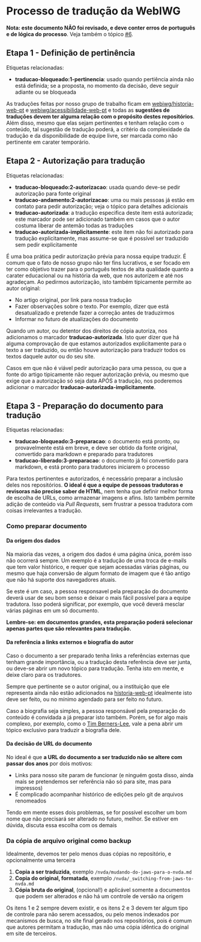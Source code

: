 # Processo de tradução da WebIWG

**Nota: este documento NÃO foi revisado, e deve conter erros de português e de
lógica do processo**. Veja também o tópico [#6](https://github.com/webiwg/webiwg-issues/issues/6).

## Etapa 1 - Definição de pertinência
Etiquetas relacionadas:
- **traducao-bloqueado:1-pertinencia**: usado quando pertiência ainda não está
definida; se a proposta, no momento da decisão, deve seguir adiante ou se
bloqueada

As traduções feitas por nosso grupo de trabalho ficam em [webiwg/historia-web-pt](https://github.com/webiwg/historia-web-pt)
e [webiwg/acessibilidade-web-pt](https://github.com/webiwg/acessibilidade-web-pt)
e todas as **sugestões de traduções devem ter alguma relação com o propósito
destes repositórios**. Além disso, mesmo que elas sejam pertinentes e tenham
relação com o conteúdo, tal sugestão de tradução poderá, a critério da
complexidade da tradução e da disponibilidade de equipe livre, ser marcada
como não pertinente em carater temporário.

## Etapa 2 - Autorização para tradução
Etiquetas relacionadas:
- **traducao-bloqueado:2-autorizacao**: usada quando deve-se pedir autorização para fonte original
- **traducao-andamento:2-autorizacao**: uma ou mais pessoas já estão em contato para pedir autorização; veja o tópico para detalhes adicionais
- **traducao-autorizada**: a tradução especifica deste item está autorizada; este marcador pode ser adicionado também em casos que o autor costuma liberar de antemão todas as traduções
- **traducao-autorizada-implicitamente**: este item não foi autorizado para tradução explicitamente, mas assume-se que é possível ser traduzido sem pedir explicitamente

É uma boa prática pedir autorização prévia para nossa equipe traduzir. É comum
que o fato de nosso grupo não ter fins lucrativos, e ser focado em ter como
objetivo trazer para o português textos de alta qualidade quanto a carater
educacional ou na história da web, que nos autorizem e até nos agradeçam. Ao
pedirmos autorização, isto também típicamente permite ao autor original:
- No artigo original, por link para nossa tradução
- Fazer observações sobre o texto. Por exemplo, dizer que está desatualizado
e pretende fazer a correção antes de traduzirmos
- Informar no futuro de atualizações do documento

Quando um autor, ou detentor dos direitos de cópia autoriza, nos adicionamos
o marcador **traducao-autorizada**. Isto quer dizer que há alguma comprovação
de que estamos autorizados explicitamente para o texto a ser traduzido, ou
então houve autorização para traduzir todos os textos daquele autor ou do
seu site.

Casos em que não é viável pedir autorização para uma pessoa, ou que a fonte
do artigo tipicamente não requer autorização prévia, ou mesmo que exige que
a autorização só seja data APÓS a tradução, nos poderemos adicionar o
marcador **traducao-autorizada-implicitamente**.

## Etapa 3 - Preparação do documento para tradução
Etiquetas relacionadas:
- **traducao-bloqueado:3-preparacao**: o documento está pronto, ou provavelmente está em breve, e deve ser obtido da fonte original, convertido para markdown e preparado para tradutores
- **traducao-liberado:3-preparacao**: o documento já foi convertido para markdown, e está pronto para tradutores iniciarem o processo

Para textos pertinentes e autorizados, é necessário preparar a inclusão deles
nos repositórios. **O ideal é que a equipe de pessoas tradutoras e
revisoras não precise saber de HTML**, nem tenha que definir melhor forma de
escolha de URLs, como armazenar imagens e afins. Isto também permite adição
de conteúdo via _Pull Requests_, sem frustrar a pessoa tradutora com coisas
irrelevantes a tradução.

### Como preparar documento

#### Da origem dos dados
Na maioria das vezes, a origem dos dados é uma página única, porém isso não
ocorrerá sempre. Um exemplo é a tradução de uma troca de e-mails que tem
valor histórico, e requer que sejam acessadas várias páginas, ou mesmo que
haja conversão de algum formato de imagem que é tão antigo que não há suporte
dos navegadores atuais.

Se este é um caso, a pessoa responsavel pela preparação do documento deverá
usar de seu bom senso e deixar o mais fácil possível para a equipe tradutora.
Isso poderá significar, por exemplo, que você deverá mesclar várias páginas
em um só documento.

**Lembre-se: em documentos grandes, esta preparação poderá selecionar apenas
partes que são relevantes para tradução.**

#### Da referência a links externos e biografia do autor
Caso o documento a ser preparado tenha links a referências externas que tenham
grande importância, ou a tradução desta referência deve ser junta, ou deve-se
abrir um novo tópico para tradução. Tenha isto em mente, e deixe claro
para os tradutores.

Sempre que pertinente se o autor original, ou a instituição que ele representa
ainda não estão adicionados na [historia-web-pt](https://github.com/webiwg/historia-web-pt)
idealmente isto deve ser feito, ou no mínimo agendado para ser feito no futuro.

Caso a biografia seja simples, a pessoa responsável pela preparação do conteúdo
é convidada a já preparar isto também. Porém, se for algo mais complexo, por
exemplo, como o [Tim Berners-Lee](https://www.w3.org/People/Berners-Lee/),
vale a pena abrir um tópico exclusivo para traduzir a biografia dele.

#### Da decisão de URL do documento
No ideal é que **a URL do documento a ser traduzido não se altere com passar
dos anos** por dois motivos:
- Links para nosso site param de funcionar (e ninguém gosta disso, ainda mais se
pretendemos ser referência não só para site, mas para impressos)
- É complicado acompanhar histórico de edições pelo git de arquivos renomeados

Tendo em mente esses dois problemas, se for possível escolher um bom nome que
não precisará ser alterado no futuro, melhor. Se estiver em dúvida, discuta
essa escolha com os demais

### Da cópia de arquivo original como backup
Idealmente, devemos ter pelo menos duas cópias no repositório, e opcionalmente
uma terceira

1. **Copia a ser traduzida**, exemplo `/nvda/mudando-do-jaws-para-o-nvda.md`
2. **Copia do original, formatada**, exemplo `/nvda/_switching-from-jaws-to-nvda.md`
3. **Cópia bruta do original**, (opcional!) e aplicável somente a documentos que
podem ser alterados e não há um controle de versão na origem

Os itens 1 e 2 sempre devem existir, e os itens 2 e 3 devem ter algum tipo de
controle para não serem acessados, ou pelo menos indexados por mecanismos
de busca, no site final gerado nos repositórios, pois é comum que autores
permitam a tradução, mas não uma cópia idêntica do original em site de
terceiros.
